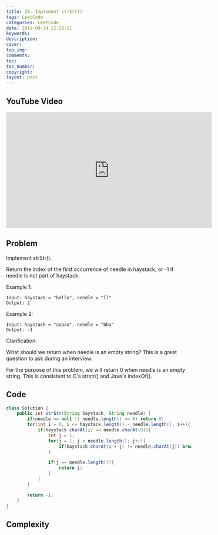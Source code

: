 ```yaml
---
title: 28. Implement strStr()
tags: LeetCode
categories: LeetCode
date: 2019-09-14 12:20:11
keywords:
description:
cover:
top_img:
comments:
toc:
toc_number:
copyright:
layout: post
---
```


## YouTube Video

<iframe width="560" height="315" src="https://www.youtube.com/embed/OhPtAQtfsuM" frameborder="0" allow="accelerometer; autoplay; encrypted-media; gyroscope; picture-in-picture" allowfullscreen></iframe>

## Problem

Implement strStr().

Return the index of the first occurrence of needle in haystack, or -1 if needle is not part of haystack.

Example 1:

```
Input: haystack = "hello", needle = "ll"
Output: 2
```

Example 2:

```
Input: haystack = "aaaaa", needle = "bba"
Output: -1
```

Clarification:

What should we return when needle is an empty string? This is a great question to ask during an interview.

For the purpose of this problem, we will return 0 when needle is an empty string. This is consistent to C's strstr() and Java's indexOf().

## Code

```java
class Solution {
    public int strStr(String haystack, String needle) {
        if(needle == null || needle.length() == 0) return 0;
        for(int i = 0; i <= haystack.length() - needle.length(); i++){
            if(haystack.charAt(i) == needle.charAt(0)){
                int j = 1;
                for(j = 1; j < needle.length(); j++){
                    if(haystack.charAt(i + j) != needle.charAt(j)) break;
                }

                if(j == needle.length()){
                    return i;
                }
            }
        }

        return -1;
    }
}
```

## Complexity

